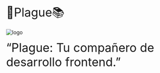 <span style="font-size: xx-large;">🐉Plague📚</span>

![logo](https://github.com/user-attachments/assets/4917f290-c6fc-4e64-80a7-73d396b05481)

<span style="font-size: xx-large;">“Plague: Tu compañero de desarrollo frontend.”</span>
